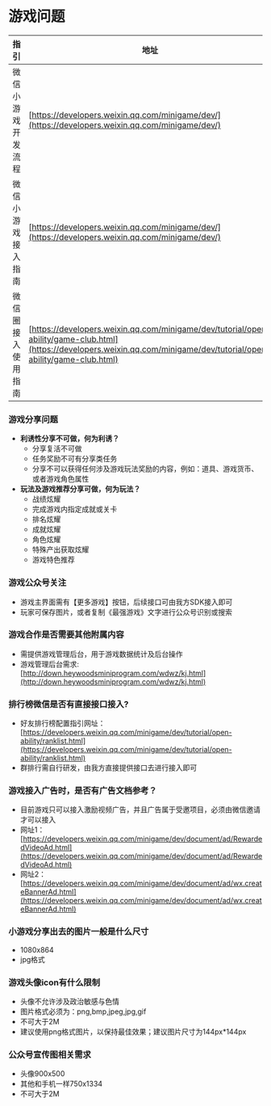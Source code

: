 # 游戏问题

| 指引 | 地址 |
| --- | --- |
| 微信小游戏开发流程 | [https://developers.weixin.qq.com/minigame/dev/](https://developers.weixin.qq.com/minigame/dev/) |
| 微信小游戏接入指南 | [https://developers.weixin.qq.com/minigame/dev/](https://developers.weixin.qq.com/minigame/dev/) |
| 微信圈接入使用指南 | [https://developers.weixin.qq.com/minigame/dev/tutorial/open-ability/game-club.html](https://developers.weixin.qq.com/minigame/dev/tutorial/open-ability/game-club.html) |

### 游戏分享问题

* **利诱性分享不可做，何为利诱？**
  * 分享复活不可做
  * 任务奖励不可有分享类任务
  * 分享不可以获得任何涉及游戏玩法奖励的内容，例如：道具、游戏货币、或者游戏角色属性 
* **玩法及游戏推荐分享可做，何为玩法？**
  * 战绩炫耀
  * 完成游戏内指定成就或关卡
  * 排名炫耀
  * 成就炫耀
  * 角色炫耀
  * 特殊产出获取炫耀
  * 游戏特色推荐

### 游戏公众号关注

* 游戏主界面需有【更多游戏】按钮，后续接口可由我方SDK接入即可
* 玩家可保存图片，或者复制《最强游戏》文字进行公众号识别或搜索

### 游戏合作是否需要其他附属内容

* 需提供游戏管理后台，用于游戏数据统计及后台操作
* 游戏管理后台需求:[http://down.heywoodsminiprogram.com/wdwz/kj.html](http://down.heywoodsminiprogram.com/wdwz/kj.html)

### 排行榜微信是否有直接接口接入?

* 好友排行榜配置指引网址：[https://developers.weixin.qq.com/minigame/dev/tutorial/open-ability/ranklist.html](https://developers.weixin.qq.com/minigame/dev/tutorial/open-ability/ranklist.html)
* 群排行需自行研发，由我方直接提供接口去进行接入即可

### 游戏接入广告时，是否有广告文档参考？

* 目前游戏只可以接入激励视频广告，并且广告属于受邀项目，必须由微信邀请才可以接入
* 网址1：[https://developers.weixin.qq.com/minigame/dev/document/ad/RewardedVideoAd.html](https://developers.weixin.qq.com/minigame/dev/document/ad/RewardedVideoAd.html)
* 网址2：[https://developers.weixin.qq.com/minigame/dev/document/ad/wx.createBannerAd.html](https://developers.weixin.qq.com/minigame/dev/document/ad/wx.createBannerAd.html)

### 小游戏分享出去的图片一般是什么尺寸

* 1080x864
* jpg格式

### 游戏头像icon有什么限制

* 头像不允许涉及政治敏感与色情
* 图片格式必须为：png,bmp,jpeg,jpg,gif
* 不可大于2M
* 建议使用png格式图片，以保持最佳效果；建议图片尺寸为144px\*144px

### 公众号宣传图相关需求

* 头像900x500
* 其他和手机一样750x1334
* 不可大于2M

